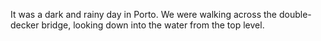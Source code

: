 
It was a dark and rainy day in Porto.  We were walking across the double-decker bridge, looking down into the water from the top level. 
